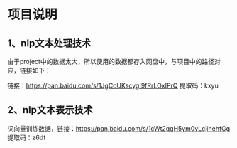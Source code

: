 # 项目说明

## 1、nlp文本处理技术

由于project中的数据太大，所以使用的数据都存入网盘中，与项目中的路径对应，链接如下：

链接：https://pan.baidu.com/s/1JgCoUKscygI9fRrLOxIPrQ 
提取码：kxyu 

## 2、nlp文本表示技术

词向量训练数据，链接：https://pan.baidu.com/s/1cWt2qqH5ym0vLcjihehfGg 提取码：z6dt


